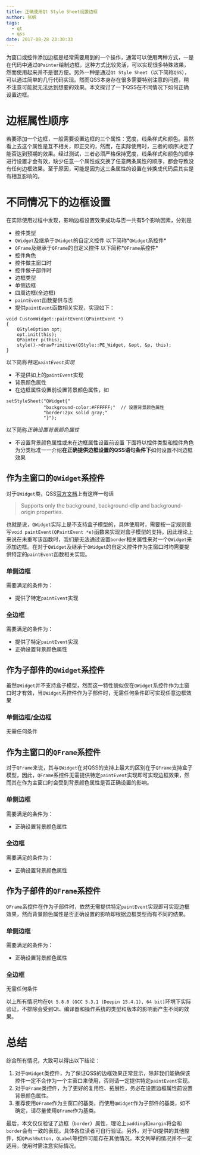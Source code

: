 ```yaml
---
title: 正确使用Qt Style Sheet设置边框
author: 张帆
tags:
  - qt
  - qss
date: 2017-08-28 23:30:33
---
```


为窗口或控件添加边框是经常需要用到的一个操作，通常可以使用两种方式，一是在代码中通过`QPainter`绘制边框，这种方式比较灵活，可以实现很多特殊效果，然而使用起来并不是很方便。另外一种是通过`Qt Style Sheet`（以下简称`QSS`），可以通过简单的几行代码实现。然而QSS本身存在很多需要特别注意的问题，稍不注意可能就无法达到想要的效果。本文探讨了一下QSS在不同情况下如何正确设置边框。
<!--more-->
# 边框属性顺序
若要添加一个边框，一般需要设置边框的三个属性：宽度，线条样式和颜色。虽然看上去这个属性是互不相关，即正交的，然而，在实际使用时，三者的顺序决定了能否达到预期的效果。经过测试，三者必须严格保持宽度，线条样式和颜色的顺序进行设置才会有效，缺少任意一个属性或交换了任意两条属性的顺序，都会导致没有任何边框效果。至于原因，可能是因为这三条属性的设置在转换成代码后其实是有相互影响的。

# 不同情况下的边框设置
在实际使用过程中发现，影响边框设置效果成功与否一共有5个影响因素，分别是
- 控件类型
 - `QWidget`及继承于`QWidget`的自定义控件
 以下简称*`QWidget`系控件*
 - `QFrame`及继承于`QFrame`的自定义控件
 以下简称*`QFrame`系控件*
- 控件角色
 - 控件做主窗口时
 - 控件做子部件时
- 边框类型
 - 单侧边框
 - 四周边框(全边框)
- `paintEvent`函数提供与否
 - 提供`paintEvent`函数相关实现，实现如下：
 ```
 void CustomWidget::paintEvent(QPaintEvent *)
 {
     QStyleOption opt;
     opt.init(this);
     QPainter p(this);
     style()->drawPrimitive(QStyle::PE_Widget, &opt, &p, this);
 }
 ```
 以下简称*特定`paintEvent`实现*
 - 不提供如上的`paintEvent`实现
- 背景颜色属性
 - 在边框属性设置前设置背景颜色属性，如
 ```
 setStyleSheet("QWidget{"
               "background-color:#FFFFFF;"  // 设置背景颜色属性
               "border:2px solid gray;"
               "}");
 ```
 以下简称*正确设置背景颜色属性*
 - 不设置背景颜色属性或未在边框属性设置前设置
下面将以控件类型和控件角色为分类标准一一介绍**在正确提供边框设置的QSS语句条件下**如何设置不同边框效果

## 作为主窗口的`QWidget`系控件
对于`QWidget`类，QSS[官方文档](http://doc.qt.io/qt-5/stylesheet-reference.html)上有这样一句话
> Supports only the background, background-clip and background-origin properties.

也就是说，`QWidget`实际上是不支持盒子模型的，具体使用时，需要按一定规则重写`void paintEvent(QPaintEvent *e)`函数来实现对盒子模型的支持。因此理论上来说在未重写该函数时，我们是无法通过设置`border`相关属性来对一个`QWidget`来添加边框。在对于`QWidget`及继承于`QWidget`的自定义控件作为主窗口时均需要提供特定的`paintEvent`函数相关实现。
### 单侧边框
需要满足的条件为：
- 提供了特定`paintEvent`实现

### 全边框
需要满足的条件为：
- 提供了特定`paintEvent`实现
- 正确设置背景颜色属性

## 作为子部件的`QWidget`系控件
虽然`QWidget`并不支持盒子模型，然而这一特性貌似仅在`QWidget`系控件作为主窗口时才有效，当`QWidget`系控件作为子部件时，无需任何条件即可实现任意边框效果
### 单侧边框/全边框
无需任何条件

## 作为主窗口的`QFrame`系控件
对于`QFrame`来说，其与`QWidget`在对QSS的支持上最大的区别在于`QFrame`支持盒子模型，因此，`QFrame`系控件无需提供特定`paintEvent`实现即可实现边框效果，然而其在作为主窗口时会受到背景颜色属性是否正确设置的影响。
### 单侧边框
需要满足的条件为：
- 正确设置背景颜色属性

### 全边框
需要满足的条件为：
- 正确设置背景颜色属性

## 作为子部件的`QFrame`系控件
`QFrame`系控件在作为子部件时，依然无需提供特定`paintEvent`实现即可实现边框效果，然而背景颜色属性是否正确设置的影响却根据边框类型而有不同的结果。
### 单侧边框
需要满足的条件为：
- 正确设置背景颜色属性

### 全边框
无需任何条件

以上所有情况均在`Qt 5.8.0 (GCC 5.3.1 (Deepin 15.4.1), 64 bit)`环境下实际验证，不排除会受到Qt、编译器和操作系统的类型和版本的影响而产生不同的效果。
# 总结
综合所有情况，大致可以得出以下结论：
1. 对于`QWidget`类控件，为了保证QSS的边框效果正常显示，除非我们能确保该控件一定不会作为一个主窗口来使用，否则请一定提供特定`paintEvent`实现。
2. 对于`QFrame`类控件，为了更好的复用性、拓展性，务必在设置边框属性前设置背景颜色属性。
3. 推荐使用`QFrame`作为主窗口的基类，而使用`QWidget`作为子部件的基类，如不确定，请尽量使用`QFrame`作为基类。

最后，本文仅仅验证了边框（`border`）属性，理论上`padding`和`margin`将会和`border`会有一致的表现。具体各位读者可自行验证。另外，对于Qt提供的其他控件，如`QPushButton`，`QLabel`等控件可能存在其他情况，本文列举的情况并不一定适用，使用时需注意实际情况。
